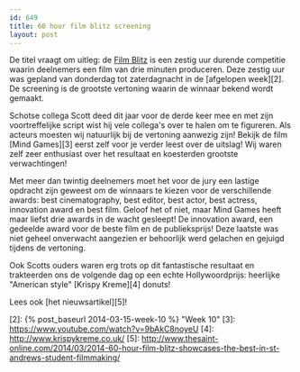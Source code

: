 ```yaml
---
id: 649
title: 60 hour film blitz screening
layout: post
---
```


De titel vraagt om uitleg: de [Film Blitz][1] is een zestig uur durende competitie waarin deelnemers een film van drie minuten produceren. Deze zestig uur was gepland van donderdag tot zaterdagnacht in de [afgelopen week][2]. De screening is de grootste vertoning waarin de winnaar bekend wordt gemaakt.

Schotse collega Scott deed dit jaar voor de derde keer mee en met zijn voortreffelijke script wist hij vele collega's over te halen om te figureren. Als acteurs moesten wij natuurlijk bij de vertoning aanwezig zijn! Bekijk de film [Mind Games][3] eerst zelf voor je verder leest over de uitslag! Wij waren zelf zeer enthusiast over het resultaat en koesterden grootste verwachtingen!

Met meer dan twintig deelnemers moet het voor de jury een lastige opdracht zijn geweest om de winnaars te kiezen voor de verschillende awards: best cinematography, best editor, best actor, best actress, innovation award en best film. Geloof het of niet, maar Mind Games heeft maar liefst drie awards in de wacht gesleept! De innovation award, een gedeelde award voor de beste film en de publieksprijs! Deze laatste was niet geheel onverwacht aangezien er behoorlijk werd gelachen en gejuigd tijdens de vertoning.

Ook Scotts ouders waren erg trots op dit fantastische resultaat en trakteerden ons de volgende dag op een echte Hollywoordprijs: heerlijke "American style" [Krispy Kreme][4] donuts!

Lees ook [het nieuwsartikel][5]!

 [1]: http://www.60hourfilmblitz.com/
 [2]: {% post_baseurl 2014-03-15-week-10 %} "Week 10"
 [3]: https://www.youtube.com/watch?v=9bAkC8noyeU
 [4]: http://www.krispykreme.co.uk/
 [5]: http://www.thesaint-online.com/2014/03/2014-60-hour-film-blitz-showcases-the-best-in-st-andrews-student-filmmaking/